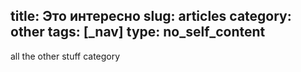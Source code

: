 title: Это интересно
slug: articles
category: other
tags: [_nav]
type: no_self_content
---

all the other stuff category